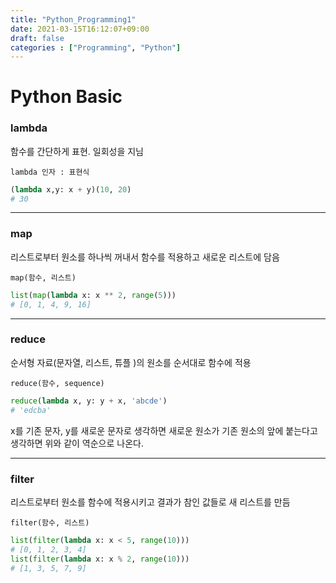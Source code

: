 ```yaml
---
title: "Python_Programming1"
date: 2021-03-15T16:12:07+09:00
draft: false
categories : ["Programming", "Python"]
---
```


# Python Basic

### lambda

함수를 간단하게 표현. 일회성을 지님

`lambda 인자 : 표현식`

```python
(lambda x,y: x + y)(10, 20)
# 30
```

---

### map

리스트로부터 원소를 하나씩 꺼내서 함수를 적용하고 새로운 리스트에 담음

`map(함수, 리스트)`

```python
list(map(lambda x: x ** 2, range(5)))
# [0, 1, 4, 9, 16]
```

---

### reduce

순서형 자료(문자열, 리스트, 튜플 )의 원소를 순서대로 함수에 적용

`reduce(함수, sequence)`

```python
reduce(lambda x, y: y + x, 'abcde')
# 'edcba'
```

x를 기존 문자, y를 새로운 문자로 생각하면 새로운 원소가 기존 원소의 앞에 붙는다고 생각하면 위와 같이 역순으로 나온다.

---

### filter

리스트로부터 원소를 함수에 적용시키고 결과가 참인 값들로 새 리스트를 만듬

`filter(함수, 리스트)`

```python
list(filter(lambda x: x < 5, range(10)))
# [0, 1, 2, 3, 4]
list(filter(lambda x: x % 2, range(10)))
# [1, 3, 5, 7, 9]
```